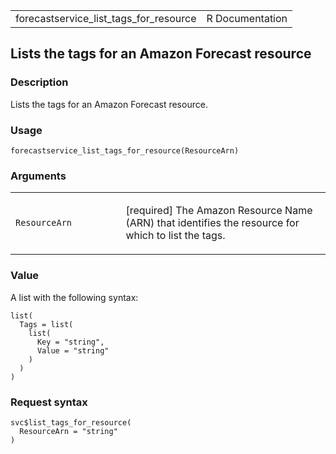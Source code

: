 <table style="width: 100%;">
<tbody>
<tr class="odd">
<td>forecastservice_list_tags_for_resource</td>
<td style="text-align: right;">R Documentation</td>
</tr>
</tbody>
</table>

## Lists the tags for an Amazon Forecast resource

### Description

Lists the tags for an Amazon Forecast resource.

### Usage

    forecastservice_list_tags_for_resource(ResourceArn)

### Arguments

<table>
<colgroup>
<col style="width: 35%" />
<col style="width: 65%" />
</colgroup>
<tbody>
<tr class="odd">
<td><code
id="forecastservice_list_tags_for_resource_:_ResourceArn">ResourceArn</code></td>
<td><p>[required] The Amazon Resource Name (ARN) that identifies the
resource for which to list the tags.</p></td>
</tr>
</tbody>
</table>

### Value

A list with the following syntax:

    list(
      Tags = list(
        list(
          Key = "string",
          Value = "string"
        )
      )
    )

### Request syntax

    svc$list_tags_for_resource(
      ResourceArn = "string"
    )
